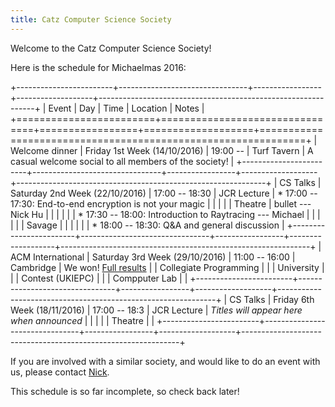 ```yaml
---
title: Catz Computer Science Society
---
```


Welcome to the Catz Computer Science Society!

Here is the schedule for Michaelmas 2016:

+------------------------+--------------------------------+-----------------+-------------------+--------------------------------------------------------------+
| Event                  | Day                            | Time            | Location          | Notes                                                        |
+========================+================================+=================+===================+==============================================================+
| Welcome dinner         | Friday 1st Week (14/10/2016)   | 19:00 --        | Turf Tavern       | A casual welcome social to all members of the society!       |
+------------------------+--------------------------------+-----------------+-------------------+--------------------------------------------------------------+
| CS Talks               | Saturday 2nd Week (22/10/2016) | 17:00 -- 18:30  | JCR Lecture       | * 17:00 -- 17:30: End-to-end encryption is not your magic    |
|                        |                                |                 | Theatre           |   bullet --- Nick Hu                                         |
|                        |                                |                 |                   | * 17:30 -- 18:00: Introduction to Raytracing --- Michael     |
|                        |                                |                 |                   |   Savage                                                     |
|                        |                                |                 |                   | * 18:00 -- 18:30: Q&A and general discussion                 |
+------------------------+--------------------------------+-----------------+-------------------+--------------------------------------------------------------+
| ACM International      | Saturday 3rd Week (29/10/2016) | 11:00 -- 16:00  | Cambridge         | We won! [Full results](https://domjudge.bath.ac.uk)          |
| Collegiate Programming |                                |                 | University        |                                                              |
| Contest (UKIEPC)       |                                |                 | Compputer Lab     |                                                              |
+------------------------+--------------------------------+-----------------+-------------------+--------------------------------------------------------------+
| CS Talks               | Friday 6th Week (18/11/2016)   | 17:00 -- 18:3   | JCR Lecture       | *Titles will appear here when announced*                     |
|                        |                                |                 | Theatre           |                                                              |
+------------------------+--------------------------------+-----------------+-------------------+--------------------------------------------------------------+

If you are involved with a similar society, and would like to do an event with us, please contact [Nick](mailto:nick.hu@stcatz.ox.ac.uk).

This schedule is so far incomplete, so check back later!
